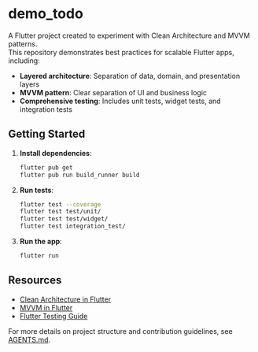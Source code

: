 # demo_todo

A Flutter project created to experiment with Clean Architecture and MVVM patterns.  
This repository demonstrates best practices for scalable Flutter apps, including:

- **Layered architecture**: Separation of data, domain, and presentation layers
- **MVVM pattern**: Clear separation of UI and business logic
- **Comprehensive testing**: Includes unit tests, widget tests, and integration tests

## Getting Started

1. **Install dependencies**:
    ```bash
    flutter pub get
    flutter pub run build_runner build
    ```

2. **Run tests**:
    ```bash
    flutter test --coverage
    flutter test test/unit/
    flutter test test/widget/
    flutter test integration_test/
    ```

3. **Run the app**:
    ```bash
    flutter run
    ```

## Resources

- [Clean Architecture in Flutter](https://medium.com/flutter-community/flutter-clean-architecture-tutorial-8c5e8e1b8a7e)
- [MVVM in Flutter](https://docs.flutter.dev/development/data-and-backend/state-mgmt/simple)
- [Flutter Testing Guide](https://docs.flutter.dev/testing)

For more details on project structure and contribution guidelines, see [AGENTS.md](./AGENTS.md).
